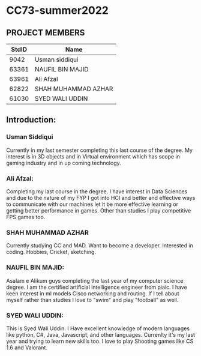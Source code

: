 # CC73-summer2022

## PROJECT MEMBERS
StdID | Name
------------ | -------------
9042  | Usman siddiqui
63361 | NAUFIL BIN MAJID 
63961 | Ali Afzal
62822 | SHAH MUHAMMAD AZHAR
61030 | SYED WALI UDDIN


## Introduction:

### Usman Siddiqui
Currently in my last semester completing this last course of the degree. My interest is in 3D objects and in Virtual environment which has scope in gaming industry and in up coming technology.

### Ali Afzal: 
Completing my last course in the degree. I have interest in Data Sciences and due to the nature of my FYP I got into HCI and better and effective ways to communicate with our machines let it be more effective learning or getting better performance in games. Other than studies I play competitive FPS games too. 


### SHAH MUHAMMAD AZHAR
Currently studying CC and MAD. Want to become a developer. Interested in coding. Hobbies, Cricket, sketching. 


### NAUFIL BIN MAJID:
Asalam e Alikum guys completing the last year of my computer science degree. I am the certified artificial intelligence engineer from piaic. I have keen interest in ml models Cisco networking and routing. If I tell about myself rather than studies I love to "swim" and  play "football" as well.

### SYED WALI UDDIN:
This is Syed Wali Uddin. I Have excellent knowledge of modern languages like python, C#, Java, Javascript, and other languages. Currenlty it's my last year and trying to learn new skills too. I love to play Shooting games like CS 1.6 and Valorant.
